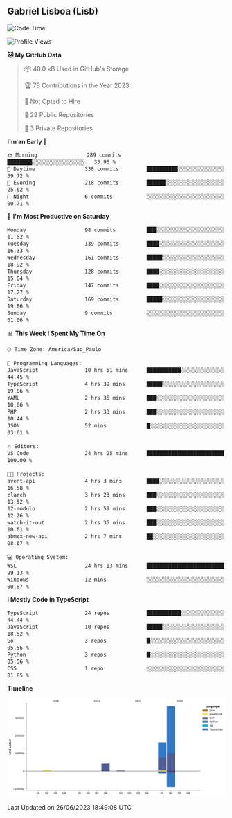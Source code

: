 ## Gabriel Lisboa (Lisb)

<!--START_SECTION:waka-->
![Code Time](http://img.shields.io/badge/Code%20Time-43%20hrs%2031%20mins-blue)

![Profile Views](http://img.shields.io/badge/Profile%20Views-1-blue)

**🐱 My GitHub Data** 

> 📦 40.0 kB Used in GitHub's Storage 
 > 
> 🏆 78 Contributions in the Year 2023
 > 
> 🚫 Not Opted to Hire
 > 
> 📜 29 Public Repositories 
 > 
> 🔑 3 Private Repositories 
 > 
**I'm an Early 🐤** 

```text
🌞 Morning                289 commits         ████████░░░░░░░░░░░░░░░░░   33.96 % 
🌆 Daytime                338 commits         ██████████░░░░░░░░░░░░░░░   39.72 % 
🌃 Evening                218 commits         ██████░░░░░░░░░░░░░░░░░░░   25.62 % 
🌙 Night                  6 commits           ░░░░░░░░░░░░░░░░░░░░░░░░░   00.71 % 
```
📅 **I'm Most Productive on Saturday** 

```text
Monday                   98 commits          ███░░░░░░░░░░░░░░░░░░░░░░   11.52 % 
Tuesday                  139 commits         ████░░░░░░░░░░░░░░░░░░░░░   16.33 % 
Wednesday                161 commits         █████░░░░░░░░░░░░░░░░░░░░   18.92 % 
Thursday                 128 commits         ████░░░░░░░░░░░░░░░░░░░░░   15.04 % 
Friday                   147 commits         ████░░░░░░░░░░░░░░░░░░░░░   17.27 % 
Saturday                 169 commits         █████░░░░░░░░░░░░░░░░░░░░   19.86 % 
Sunday                   9 commits           ░░░░░░░░░░░░░░░░░░░░░░░░░   01.06 % 
```


📊 **This Week I Spent My Time On** 

```text
🕑︎ Time Zone: America/Sao_Paulo

💬 Programming Languages: 
JavaScript               10 hrs 51 mins      ███████████░░░░░░░░░░░░░░   44.45 % 
TypeScript               4 hrs 39 mins       █████░░░░░░░░░░░░░░░░░░░░   19.06 % 
YAML                     2 hrs 36 mins       ███░░░░░░░░░░░░░░░░░░░░░░   10.66 % 
PHP                      2 hrs 33 mins       ███░░░░░░░░░░░░░░░░░░░░░░   10.44 % 
JSON                     52 mins             █░░░░░░░░░░░░░░░░░░░░░░░░   03.61 % 

🔥 Editors: 
VS Code                  24 hrs 25 mins      █████████████████████████   100.00 % 

🐱‍💻 Projects: 
avent-api                4 hrs 3 mins        ████░░░░░░░░░░░░░░░░░░░░░   16.58 % 
clarch                   3 hrs 23 mins       ███░░░░░░░░░░░░░░░░░░░░░░   13.92 % 
12-modulo                2 hrs 59 mins       ███░░░░░░░░░░░░░░░░░░░░░░   12.26 % 
watch-it-out             2 hrs 35 mins       ███░░░░░░░░░░░░░░░░░░░░░░   10.61 % 
abmex-new-api            2 hrs 7 mins        ██░░░░░░░░░░░░░░░░░░░░░░░   08.67 % 

💻 Operating System: 
WSL                      24 hrs 13 mins      █████████████████████████   99.13 % 
Windows                  12 mins             ░░░░░░░░░░░░░░░░░░░░░░░░░   00.87 % 
```

**I Mostly Code in TypeScript** 

```text
TypeScript               24 repos            ███████████░░░░░░░░░░░░░░   44.44 % 
JavaScript               10 repos            █████░░░░░░░░░░░░░░░░░░░░   18.52 % 
Go                       3 repos             █░░░░░░░░░░░░░░░░░░░░░░░░   05.56 % 
Python                   3 repos             █░░░░░░░░░░░░░░░░░░░░░░░░   05.56 % 
CSS                      1 repo              ░░░░░░░░░░░░░░░░░░░░░░░░░   01.85 % 
```



**Timeline**

![Lines of Code chart](https://raw.githubusercontent.com/tenlisboa/tenlisboa/main/assets/bar_graph.png)


 Last Updated on 26/06/2023 18:49:08 UTC
<!--END_SECTION:waka-->
